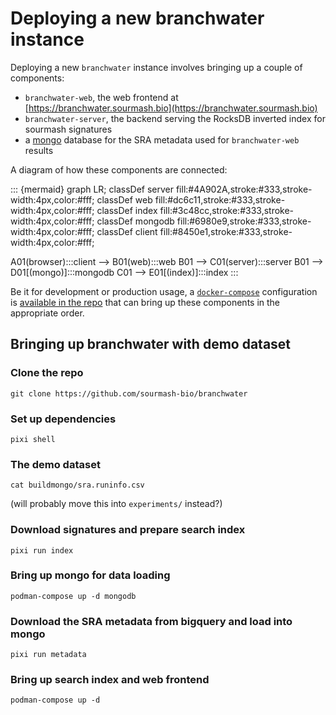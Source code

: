 # Deploying a new branchwater instance

Deploying a new `branchwater` instance involves bringing up a couple of components:
- `branchwater-web`, the web frontend at [https://branchwater.sourmash.bio](https://branchwater.sourmash.bio)
- `branchwater-server`, the backend serving the RocksDB inverted index for sourmash signatures
- a [mongo](https://www.mongodb.com/) database for the SRA metadata used for
  `branchwater-web` results

A diagram of how these components are connected:

::: {mermaid}
graph LR;
classDef server fill:#4A902A,stroke:#333,stroke-width:4px,color:#fff;
classDef web fill:#dc6c11,stroke:#333,stroke-width:4px,color:#fff;
classDef index fill:#3c48cc,stroke:#333,stroke-width:4px,color:#fff;
classDef mongodb fill:#6980e9,stroke:#333,stroke-width:4px,color:#fff;
classDef client fill:#8450e1,stroke:#333,stroke-width:4px,color:#fff;

A01(browser):::client --> B01(web):::web
B01 --> C01(server):::server
B01 --> D01[(mongo)]:::mongodb
C01 --> E01[(index)]:::index
:::

Be it for development or production usage,
a [`docker-compose`](https://docs.docker.com/compose/)
configuration is [available in the repo](https://github.com/sourmash-bio/branchwater/blob/main/docker-compose.yml)
that can bring up these components in the appropriate order.

## Bringing up branchwater with demo dataset

### Clone the repo

```
git clone https://github.com/sourmash-bio/branchwater
```

### Set up dependencies

```
pixi shell

```

### The demo dataset

```
cat buildmongo/sra.runinfo.csv
```
(will probably move this into `experiments/` instead?)

### Download signatures and prepare search index

```
pixi run index
```

### Bring up mongo for data loading

```
podman-compose up -d mongodb
```

### Download the SRA metadata from bigquery and load into mongo

```
pixi run metadata
```

### Bring up search index and web frontend

```
podman-compose up -d
```
